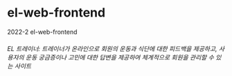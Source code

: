 # el-web-frontend
2022-2 el-web-frontend
###### EL 트레이너: 트레이너가 온라인으로 회원의 운동과 식단에 대한 피드백을 제공하고, 사용자의 운동 궁금증이나 고민에 대한 답변을 제공하여 체계적으로 회원을 관리할 수 있는 사이트
